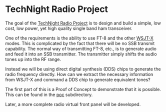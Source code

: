 # TechNight Radio Project #

The goal of the [TechNight Radio Project](http://www.danstechnight.com/RadioProject.html) is to design and build a simple, low cost, low power, yet high quality single band ham transceiver.  

One of the requirements is the ability to use FT-8 and the other [WSJT-X](http://physics.princeton.edu/pulsar/k1jt/) modes.  This is complicated by the fact that there will be no SSB transmit capability.  The normal way of transmitting FT-8, etc., is to generate audio and feed it into an SSB transmitter.  The transmitter simply shifts the audio tones up into the RF range.

Instead we will be using direct digital synthesis (DDS) chips to generate the radio frequency directly.  How can we extract the necessary information from WSJT-X and command a DDS chip to generate equivalent tones?

The first part of this is a Proof of Concept to demonstrate that it is possible.  This can be found in the [poc](poc) subdirectory.  

Later, a more complete radio virtual front panel will be developed.

